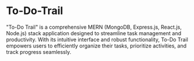 # To-Do-Trail
"To-Do Trail" is a comprehensive MERN (MongoDB, Express.js, React.js, Node.js) stack application designed to streamline task management and productivity. With its intuitive interface and robust functionality, To-Do Trail empowers users to efficiently organize their tasks, prioritize activities, and track progress seamlessly.
